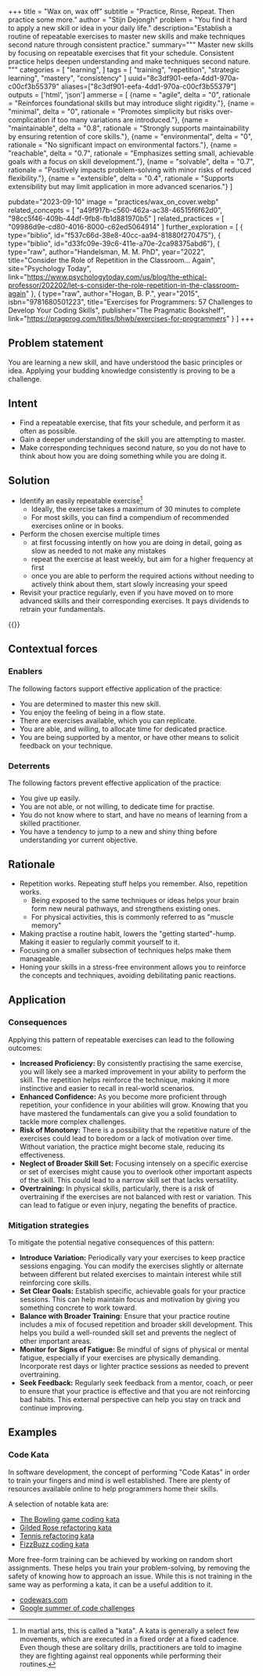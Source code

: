 +++
title = "Wax on, wax off"
subtitle = "Practice, Rinse, Repeat. Then practice some more."
author = "Stijn Dejongh"
problem = "You find it hard to apply a new skill or idea in your daily life."
description="Establish a routine of repeatable exercises to master new skills and make techniques second nature through consistent practice."
summary="""
Master new skills by focusing on repeatable exercises that fit your schedule. Consistent practice helps deepen understanding and make techniques second nature.
"""
categories = [
    "learning",
]
tags = [
    "training", "repetition", "strategic learning", "mastery", "consistency"
]
uuid="8c3df901-eefa-4dd1-970a-c00cf3b55379"
aliases=["8c3df901-eefa-4dd1-970a-c00cf3b55379"]
outputs = ['html', 'json']
ammerse = [
  {name = "agile", delta = "0", rationale = "Reinforces foundational skills but may introduce slight rigidity."},
  {name = "minimal", delta = "0", rationale = "Promotes simplicity but risks over-complication if too many variations are introduced."},
  {name = "maintainable", delta = "0.8", rationale = "Strongly supports maintainability by ensuring retention of core skills."},
  {name = "environmental", delta = "0", rationale = "No significant impact on environmental factors."},
  {name = "reachable", delta = "0.7", rationale = "Emphasizes setting small, achievable goals with a focus on skill development."},
  {name = "solvable", delta = "0.7", rationale = "Positively impacts problem-solving with minor risks of reduced flexibility."},
  {name = "extensible", delta = "0.4", rationale = "Supports extensibility but may limit application in more advanced scenarios."}
]

pubdate="2023-09-10"
image = "practices/wax_on_cover.webp"
related_concepts = [
  "a49f917b-c560-462a-ac38-46515f6f62d0", "98cc5f46-409b-44df-9fb8-fb1d881970b5"
]
related_practices = [
  "09986d9e-cd80-4016-8000-c62ed5064914"
]
further_exploration = [
  { type="biblio", id="f537c66d-38e8-40cc-aa94-81880f270475"},
  { type="biblio", id="d33fc09e-39c6-411e-a70e-2ca98375abd6"},
  { type="raw", author="Handelsman, M. M. PhD", year="2022", title="Consider the Role of Repetition in the Classroom... Again", site="Psychology Today", link="https://www.psychologytoday.com/us/blog/the-ethical-professor/202202/let-s-consider-the-role-repetition-in-the-classroom-again" },
  { type="raw", author="Hogan, B. P.", year="2015", isbn="9781680501223", title="Exercises for Programmers: 57 Challenges to Develop Your Coding Skills",   publisher="The Pragmatic Bookshelf", link="https://pragprog.com/titles/bhwb/exercises-for-programmers" }
]
+++

## Problem statement

You are learning a new skill, and have understood the basic principles or idea. Applying your budding knowledge consistently is proving to be a
challenge.

## Intent

* Find a repeatable exercise, that fits your schedule, and perform it as often as possible.
* Gain a deeper understanding of the skill you are attempting to master.
* Make corresponding techniques second nature, so you do not have to think about how you are doing something while you are doing it.

## Solution

* Identify an easily repeatable exercise[^1]
  * Ideally, the exercise takes a maximum of 30 minutes to complete
  * For most skills, you can find a compendium of recommended exercises online or in books.
* Perform the chosen exercise multiple times
  * at first focussing intently on how you are doing in detail, going as slow as needed to not make any mistakes
  * repeat the exercise at least weekly, but aim for a higher frequency at first
  * once you are able to perform the required actions without needing to actively think about them, start slowly increasing your speed
* Revisit your practice regularly, even if you have moved on to more advanced skills and their corresponding exercises. It pays dividends to
  retrain your fundamentals.

{{<quote text="I fear not the man who has practised 10,000 kicks once, but I fear the man who has practiced one kick 10,000 times" author="Bruce Lee">}}
  
## Contextual forces

### Enablers
The following factors support effective application of the practice:

* You are determined to master this new skill.
* You enjoy the feeling of being in a flow state.
* There are exercises available, which you can replicate.
* You are able, and willing, to allocate time for dedicated practice.
* You are being supported by a mentor, or have other means to solicit feedback on your technique.

### Deterrents
The following factors prevent effective application of the practice:

* You give up easily.
* You are not able, or not willing, to dedicate time for practise.
* You do not know where to start, and have no means of learning from a skilled practitioner.
* You have a tendency to jump to a new and shiny thing before understanding yor current objective.

## Rationale

* Repetition works. Repeating stuff helps you remember. Also, repetition works.
  * Being exposed to the same techniques or ideas helps your brain form new neural pathways, and strengthens existing ones.
  * For physical activities, this is commonly referred to as "muscle memory" 
* Making practise a routine habit, lowers the "getting started"-hump. Making it easier to regularly commit yourself to it.
* Focusing on a smaller subsection of techniques helps make them manageable.
* Honing your skills in a stress-free environment allows you to reinforce the concepts and techniques, avoiding debilitating panic reactions.

## Application

### Consequences

Applying this pattern of repeatable exercises can lead to the following outcomes:

* **Increased Proficiency:** By consistently practising the same exercise, you will likely see a marked improvement in your ability to perform
  the skill. The repetition helps reinforce the technique, making it more instinctive and easier to recall in real-world scenarios.
* **Enhanced Confidence:** As you become more proficient through repetition, your confidence in your abilities will grow. Knowing that you have
  mastered the fundamentals can give you a solid foundation to tackle more complex challenges.
* **Risk of Monotony:** There is a possibility that the repetitive nature of the exercises could lead to boredom or a lack of motivation over
  time. Without variation, the practice might become stale, reducing its effectiveness.
* **Neglect of Broader Skill Set:** Focusing intensely on a specific exercise or set of exercises might cause you to overlook other important
  aspects of the skill. This could lead to a narrow skill set that lacks versatility.
* **Overtraining:** In physical skills, particularly, there is a risk of overtraining if the exercises are not balanced with rest or variation.
  This can lead to fatigue or even injury, negating the benefits of practice.

### Mitigation strategies

To mitigate the potential negative consequences of this pattern:

* **Introduce Variation:** Periodically vary your exercises to keep practice sessions engaging. You can modify the exercises slightly or
  alternate between different but related exercises to maintain interest while still reinforcing core skills.
* **Set Clear Goals:** Establish specific, achievable goals for your practice sessions. This can help maintain focus and motivation by giving
  you something concrete to work toward.
* **Balance with Broader Training:** Ensure that your practice routine includes a mix of focused repetition and broader skill development. This
  helps you build a well-rounded skill set and prevents the neglect of other important areas.
* **Monitor for Signs of Fatigue:** Be mindful of signs of physical or mental fatigue, especially if your exercises are physically demanding.
  Incorporate rest days or lighter practice sessions as needed to prevent overtraining.
* **Seek Feedback:** Regularly seek feedback from a mentor, coach, or peer to ensure that your practice is effective and that you are not
  reinforcing bad habits. This external perspective can help you stay on track and continue improving.

## Examples

### Code Kata

In software development, the concept of performing "Code Katas" in order to train your fingers and mind is well established.
There are plenty of resources available online to help programmers home their skills.

A selection of notable kata are:
* [The Bowling game coding kata](http://www.butunclebob.com/ArticleS.UncleBob.TheBowlingGameKata)
* [Gilded Rose refactoring kata](https://github.com/emilybache/GildedRose-Refactoring-Kata)
* [Tennis refactoring kata](https://github.com/emilybache/Tennis-Refactoring-Kata)
* [FizzBuzz coding kata](https://codingdojo.org/kata/FizzBuzz/)

More free-form training can be achieved by working on random short assignments. 
These helps you train your problem-solving, by removing the safety of knowing how to approach an issue.
While this is not training in the same way as performing a kata, it can be a useful addition to it.

* [codewars.com](https://www.codewars.com/)
* [Google summer of code challenges](https://summerofcode.withgoogle.com/)


[^1]: In martial arts, this is called a "kata". A kata is generally a select few movements, which are executed in a fixed order at a fixed
cadence. Even though these are solitary drills, practitioners are told to imagine they are fighting against real opponents while performing
their routines. 